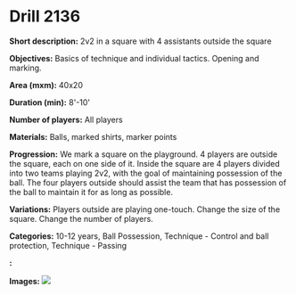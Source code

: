 # Drill 2136

**Short description:**
2v2 in a square with 4 assistants outside the square

**Objectives:**
Basics of technique and individual tactics. Opening and marking.

**Area (mxm):**
40x20

**Duration (min):**
8'-10'

**Number of players:**
All players

**Materials:**
Balls, marked shirts, marker points

**Progression:**
We mark a square on the playground. 4 players are outside the square, each on one side of it. Inside the square are 4 players divided into two teams playing 2v2, with the goal of maintaining possession of the ball. The four players outside should assist the team that has possession of the ball to maintain it for as long as possible.

**Variations:**
Players outside are playing one-touch. Change the size of the square. Change the number of players.

**Categories:**
10-12 years, Ball Possession, Technique - Control and ball protection, Technique - Passing

**:**


**Images:**
![](https://www.coachingfutsal.com/\images\b3604bf2-d876-4dfd-9c88-7c7eca87f967_286.png)

